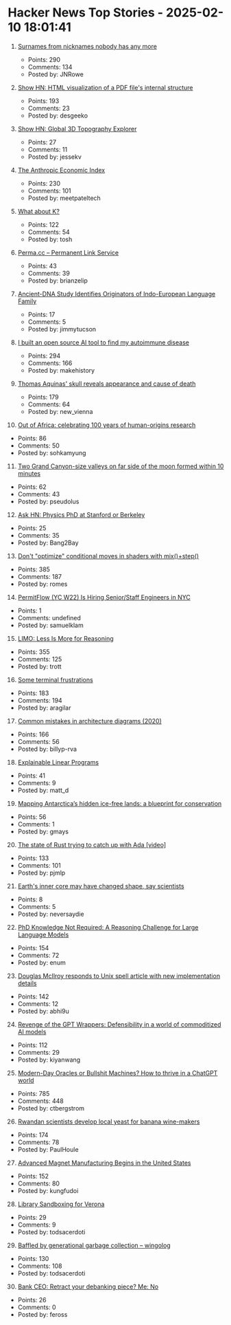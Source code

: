 # Hacker News Top Stories - 2025-02-10 18:01:41

1. [Surnames from nicknames nobody has any more](https://blog.plover.com/lang/etym/nickname-names.html)
   - Points: 290
   - Comments: 134
   - Posted by: JNRowe

2. [Show HN: HTML visualization of a PDF file's internal structure](https://github.com/desgeeko/pdfsyntax/blob/main/docs/browse.md)
   - Points: 193
   - Comments: 23
   - Posted by: desgeeko

3. [Show HN: Global 3D Topography Explorer](https://topography.jessekv.com)
   - Points: 27
   - Comments: 11
   - Posted by: jessekv

4. [The Anthropic Economic Index](https://www.anthropic.com/news/the-anthropic-economic-index)
   - Points: 230
   - Comments: 101
   - Posted by: meetpateltech

5. [What about K?](https://xpqz.github.io/kbook/Introduction.html)
   - Points: 122
   - Comments: 54
   - Posted by: tosh

6. [Perma.cc – Permanent Link Service](https://perma.cc/)
   - Points: 43
   - Comments: 39
   - Posted by: brianzelip

7. [Ancient-DNA Study Identifies Originators of Indo-European Language Family](https://hms.harvard.edu/news/ancient-dna-study-identifies-originators-indo-european-language-family)
   - Points: 17
   - Comments: 5
   - Posted by: jimmytucson

8. [I built an open source AI tool to find my autoimmune disease](https://old.reddit.com/r/selfhosted/comments/1ij7s4m/how_i_built_an_open_source_ai_tool_to_find_my/)
   - Points: 294
   - Comments: 166
   - Posted by: makehistory

9. [Thomas Aquinas' skull reveals appearance and cause of death](https://www.ncregister.com/blog/face-of-aquinas-revealed-after-750-years)
   - Points: 179
   - Comments: 64
   - Posted by: new_vienna

10. [Out of Africa: celebrating 100 years of human-origins research](https://www.nature.com/articles/d41586-025-00282-1)
   - Points: 86
   - Comments: 50
   - Posted by: sohkamyung

11. [Two Grand Canyon-size valleys on far side of the moon formed within 10 minutes](https://www.cnn.com/2025/02/05/science/lunar-grand-canyons-far-side-moon/index.html)
   - Points: 62
   - Comments: 43
   - Posted by: pseudolus

12. [Ask HN: Physics PhD at Stanford or Berkeley](undefined)
   - Points: 25
   - Comments: 35
   - Posted by: Bang2Bay

13. [Don't "optimize" conditional moves in shaders with mix()+step()](https://iquilezles.org/articles/gpuconditionals/)
   - Points: 385
   - Comments: 187
   - Posted by: romes

14. [PermitFlow (YC W22) Is Hiring Senior/Staff Engineers in NYC](https://jobs.ashbyhq.com/permitflow?departmentId=d33195eb-8978-4439-abc6-5a8a072de808)
   - Points: 1
   - Comments: undefined
   - Posted by: samuelklam

15. [LIMO: Less Is More for Reasoning](https://arxiv.org/abs/2502.03387)
   - Points: 355
   - Comments: 125
   - Posted by: trott

16. [Some terminal frustrations](https://jvns.ca/blog/2025/02/05/some-terminal-frustrations/)
   - Points: 183
   - Comments: 194
   - Posted by: aragilar

17. [Common mistakes in architecture diagrams (2020)](https://www.ilograph.com/blog/posts/diagram-mistakes/)
   - Points: 166
   - Comments: 56
   - Posted by: billyp-rva

18. [Explainable Linear Programs](https://www.jeremykun.com/shortform/2025-02-06-2124/)
   - Points: 41
   - Comments: 9
   - Posted by: matt_d

19. [Mapping Antarctica’s hidden ice-free lands: a blueprint for conservation](https://www.unsw.edu.au/newsroom/news/2025/01/mapping-antarcticas-hidden-ice-free-lands-a-blueprint-for-conservation)
   - Points: 56
   - Comments: 1
   - Posted by: gmays

20. [The state of Rust trying to catch up with Ada [video]](https://fosdem.org/2025/schedule/event/fosdem-2025-5356-the-state-of-rust-trying-to-catch-up-with-ada/)
   - Points: 133
   - Comments: 101
   - Posted by: pjmlp

21. [Earth's inner core may have changed shape, say scientists](https://www.bbc.co.uk/news/articles/c4gx37ky3gyo)
   - Points: 8
   - Comments: 5
   - Posted by: neversaydie

22. [PhD Knowledge Not Required: A Reasoning Challenge for Large Language Models](https://arxiv.org/abs/2502.01584)
   - Points: 154
   - Comments: 72
   - Posted by: enum

23. [Douglas McIlroy responds to Unix spell article with new implementation details](https://twitter.com/abhi9u/status/1887010136155414602)
   - Points: 142
   - Comments: 12
   - Posted by: abhi9u

24. [Revenge of the GPT Wrappers: Defensibility in a world of commoditized AI models](https://andrewchen.substack.com/p/revenge-of-the-gpt-wrappers-defensibility)
   - Points: 112
   - Comments: 29
   - Posted by: kiyanwang

25. [Modern-Day Oracles or Bullshit Machines? How to thrive in a ChatGPT world](https://thebullshitmachines.com)
   - Points: 785
   - Comments: 448
   - Posted by: ctbergstrom

26. [Rwandan scientists develop local yeast for banana wine-makers](https://phys.org/news/2025-01-rwandan-scientists-local-yeast-banana.html)
   - Points: 174
   - Comments: 78
   - Posted by: PaulHoule

27. [Advanced Magnet Manufacturing Begins in the United States](https://spectrum.ieee.org/advanced-magnet-manufacturing-in-us)
   - Points: 152
   - Comments: 80
   - Posted by: kungfudoi

28. [Library Sandboxing for Verona](https://github.com/microsoft/verona-sandbox)
   - Points: 29
   - Comments: 9
   - Posted by: todsacerdoti

29. [Baffled by generational garbage collection – wingolog](https://wingolog.org/archives/2025/02/09/baffled-by-generational-garbage-collection)
   - Points: 130
   - Comments: 108
   - Posted by: todsacerdoti

30. [Bank CEO: Retract your debanking piece? Me: No](https://www.kalzumeus.com/2025/02/10/retraction-request-denied/)
   - Points: 26
   - Comments: 0
   - Posted by: feross

